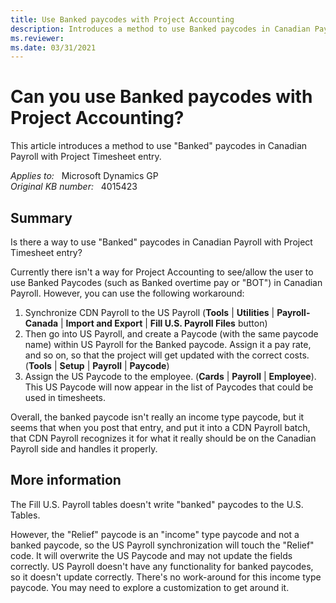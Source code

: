 ```yaml
---
title: Use Banked paycodes with Project Accounting
description: Introduces a method to use Banked paycodes in Canadian Payroll with Project Timesheet entry.
ms.reviewer:
ms.date: 03/31/2021
---
```

# Can you use Banked paycodes with Project Accounting?

This article introduces a method to use "Banked" paycodes in Canadian Payroll with Project Timesheet entry.

_Applies to:_ &nbsp; Microsoft Dynamics GP  
_Original KB number:_ &nbsp; 4015423

## Summary

Is there a way to use "Banked" paycodes in Canadian Payroll with Project Timesheet entry?

Currently there isn't a way for Project Accounting to see/allow the user to use Banked Paycodes (such as Banked overtime pay or "BOT") in Canadian Payroll. However, you can use the following workaround:

1. Synchronize CDN Payroll to the US Payroll (**Tools** | **Utilities** | **Payroll-Canada** | **Import and Export** | **Fill U.S. Payroll Files** button)
2. Then go into US Payroll, and create a Paycode (with the same paycode name) within US Payroll for the Banked paycode. Assign it a pay rate, and so on, so that the project will get updated with the correct costs.  (**Tools** | **Setup** | **Payroll** | **Paycode**)
3. Assign the US Paycode to the employee. (**Cards** | **Payroll** | **Employee**). This US Paycode will now appear in the list of Paycodes that could be used in timesheets.

Overall, the banked paycode isn't really an income type paycode, but it seems that when you post that entry, and put it into a CDN Payroll batch, that CDN Payroll recognizes it for what it really should be on the Canadian Payroll side and handles it properly.

## More information

The Fill U.S. Payroll tables doesn't write "banked" paycodes to the U.S. Tables.

However, the "Relief" paycode is an "income" type paycode and not a banked paycode, so the US Payroll synchronization will touch the "Relief" code. It will overwrite the US Paycode and may not update the fields correctly. US Payroll doesn't have any functionality for banked paycodes, so it doesn't update correctly. There's no work-around for this income type paycode. You may need to explore a customization to get around it.
